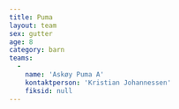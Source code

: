 ```yaml
---
title: Puma
layout: team
sex: gutter
age: 8
category: barn
teams:
  -
    name: 'Askøy Puma A'
    kontaktperson: 'Kristian Johannessen'
    fiksid: null
---
```

